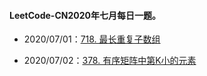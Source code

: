 #### LeetCode-CN2020年七月每日一题。

- 2020/07/01：[718. 最长重复子数组](https://leetcode-cn.com/problems/maximum-length-of-repeated-subarray/)

- 2020/07/02：[378. 有序矩阵中第K小的元素](https://leetcode-cn.com/problems/kth-smallest-element-in-a-sorted-matrix/)

